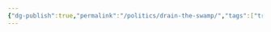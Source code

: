```yaml
---
{"dg-publish":true,"permalink":"/politics/drain-the-swamp/","tags":["trump","populist","populism","maga"],"noteIcon":""}
---
```


